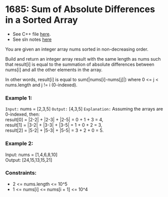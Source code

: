 # 1685: Sum of Absolute Differences in a Sorted Array

- See C++ file [here](./sum_of_absolute_differences.cpp).
- See sln notes [here](./1685%20Sum%20of%20Absolute%20Difference%20in%20a%20Sorted%20Array.pdf)

You are given an integer array nums sorted in non-decreasing order.

Build and return an integer array result with the same length as nums such that result[i]
is equal to the summation of absolute differences between nums[i] and all the other
elements in the array.

In other words, result[i] is equal to sum(|nums[i]-nums[j]|) where 0 <= j < nums.length
and j != i (0-indexed).

### Example 1:

`Input:` nums = [2,3,5]
`Output:` [4,3,5]
`Explanation:` Assuming the arrays are 0-indexed, then:  
result[0] = |2-2| + |2-3| + |2-5| = 0 + 1 + 3 = 4,  
result[1] = |3-2| + |3-3| + |3-5| = 1 + 0 + 2 = 3,  
result[2] = |5-2| + |5-3| + |5-5| = 3 + 2 + 0 = 5.  


### Example 2:

Input: nums = [1,4,6,8,10]  
Output: [24,15,13,15,21]
 

### Constraints:

- 2 <= nums.length <= 10^5  
- 1 <= nums[i] <= nums[i + 1] <= 10^4